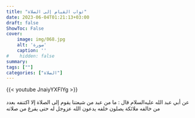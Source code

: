 ```yaml
---
title: "ثواب القيام إلى الصلاة"
date: 2023-06-04T01:21:13+03:00
draft: false
ShowToc: False
cover:
    image: img/068.jpg
    alt: 'صورة'
    caption: ''
#    hidden: false
summary: 
tags: [""]
categories: ["الصلاة"]
---
```

{{< youtube JnaiyYXFIYg >}}  
 <br>
عن أبي
عبد الله عليه‌السلام قال : ما من عبد من شيعتنا يقوم إلى الصلاة إلا اكتنفه بعدد
من خالفه ملائكة يصلون خلفه يدعون الله عزوجل له حتى يفرغ من
صلاته

